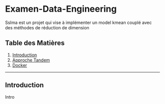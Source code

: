 # Examen-Data-Engineering

SsIma est un projet qui vise à implémenter un model kmean couplé avec des
méthodes de réduction de dimension

## Table des Matières

1. [Introduction](#introduction)
2. [Approche Tandem](#)
3. [Docker](#)

---

## Introduction
Intro